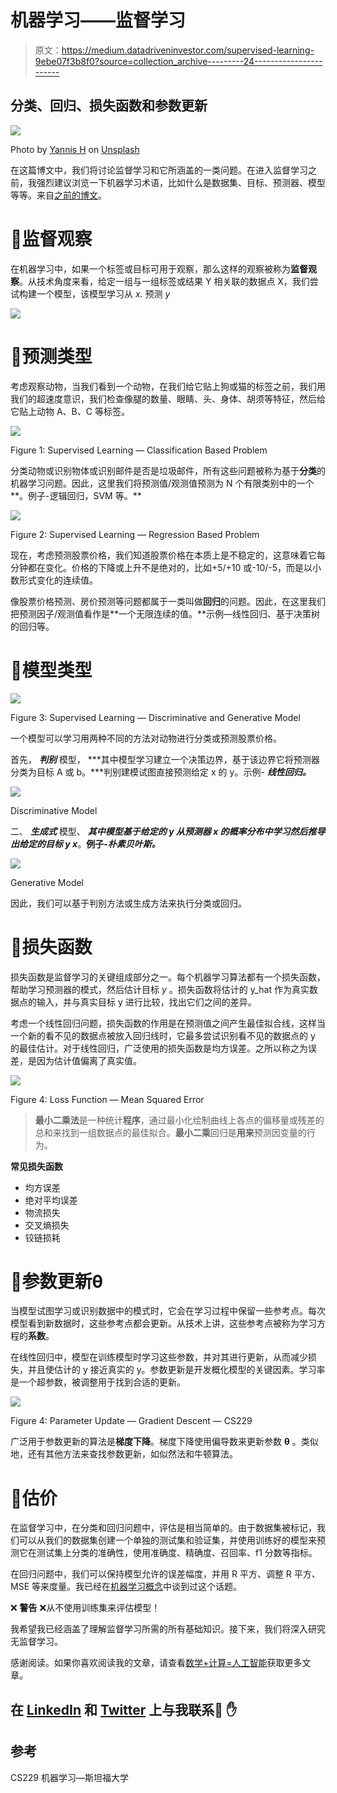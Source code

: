 # 机器学习——监督学习

> 原文：<https://medium.datadriveninvestor.com/supervised-learning-9ebe07f3b8f0?source=collection_archive---------24----------------------->

## 分类、回归、损失函数和参数更新

![](img/d26b1146c6f9578f948a49526824c60b.png)

Photo by [Yannis H](https://unsplash.com/@yanphotobook?utm_source=unsplash&utm_medium=referral&utm_content=creditCopyText) on [Unsplash](https://unsplash.com/s/photos/teaching?utm_source=unsplash&utm_medium=referral&utm_content=creditCopyText)

在这篇博文中，我们将讨论监督学习和它所涵盖的一类问题。在进入监督学习之前，我强烈建议浏览一下机器学习术语，比如什么是数据集、目标、预测器、模型等等。来自[之前的博文](https://mayurji.github.io/machine-learning/)。

# 📌监督观察

在机器学习中，如果一个标签或目标可用于观察，那么这样的观察被称为**监督观察**。从技术角度来看，给定一组与一组标签或结果 Y 相关联的数据点 X，我们尝试构建一个模型，该模型学习从 *x.* 预测 *y*

![](img/9190c8bf5d59fe87b1bddbfc0027a11b.png)

# 📌预测类型

考虑观察动物，当我们看到一个动物，在我们给它贴上狗或猫的标签之前，我们用我们的超速度意识，我们检查像腿的数量、眼睛、头、身体、胡须等特征，然后给它贴上动物 A、B、C 等标签。

![](img/6f556cd465edd48be322880dcceb31c2.png)

Figure 1: Supervised Learning — Classification Based Problem

分类动物或识别物体或识别邮件是否是垃圾邮件，所有这些问题被称为基于**分类**的机器学习问题。因此，这里我们将预测值/观测值预测为 N 个有限类别中的一个**。例子-逻辑回归，SVM 等。**

![](img/fe8fbb807632e9d4be50d9c2a563cc2f.png)

Figure 2: Supervised Learning — Regression Based Problem

现在，考虑预测股票价格，我们知道股票价格在本质上是不稳定的，这意味着它每分钟都在变化。价格的下降或上升不是绝对的，比如+5/+10 或-10/-5，而是以小数形式变化的连续值。

像股票价格预测、房价预测等问题都属于一类叫做**回归**的问题。因此，在这里我们把预测因子/观测值看作是**一个无限连续的值。**示例—线性回归、基于决策树的回归等。

# 📌模型类型

![](img/fb0cf402e637834dd4f62da840af1f49.png)

Figure 3: Supervised Learning — Discriminative and Generative Model

一个模型可以学习用两种不同的方法对动物进行分类或预测股票价格。

首先， ***判别*** 模型， ***其中模型学习建立一个决策边界，基于该边界它将预测器分类为目标 A 或 b。***判别建模试图直接预测给定 x 的 y。示例- ***线性回归。***

![](img/15e47ef4f167e9349263946cc277c16b.png)

Discriminative Model

二、 ***生成式*** 模型、 ***其中模型基于给定的 y 从预测器 x 的概率分布中学习然后推导出给定的目标 y x***。**例子-*朴素贝叶斯。***

![](img/fc4eea18ec7a97d97db482c920ba14a7.png)

Generative Model

因此，我们可以基于判别方法或生成方法来执行分类或回归。

# 📌损失函数

损失函数是监督学习的关键组成部分之一。每个机器学习算法都有一个损失函数，帮助学习预测器的模式，然后估计目标 *y* 。损失函数将估计的 y_hat 作为真实数据点的输入，并与真实目标 y 进行比较，找出它们之间的差异。

考虑一个线性回归问题，损失函数的作用是在预测值之间产生最佳拟合线，这样当一个新的看不见的数据点被放入回归线时，它最多尝试识别看不见的数据点的 y 的最佳估计。对于线性回归，广泛使用的损失函数是均方误差。之所以称之为误差，是因为估计值偏离了真实值。

![](img/7fa8a2a6f6ee7ea93b5df518ecf846c2.png)

Figure 4: Loss Function — Mean Squared Error

> **最小二乘法**是一种统计**程序**，通过最小化绘制曲线上各点的偏移量或残差的总和来找到一组数据点的最佳拟合。**最小二乘**回归是**用来**预测因变量的行为。

**常见损失函数**

*   均方误差
*   绝对平均误差
*   物流损失
*   交叉熵损失
*   铰链损耗

# 📌参数更新θ

当模型试图学习或识别数据中的模式时，它会在学习过程中保留一些参考点。每次模型看到新数据时，这些参考点都会更新。从技术上讲，这些参考点被称为学习方程的**系数**。

在线性回归中，模型在训练模型时学习这些参数，并对其进行更新，从而减少损失，并且使估计的 y 接近真实的 y。参数更新是开发概化模型的关键因素。学习率是一个超参数，被调整用于找到合适的更新。

![](img/9df34a80a93303db0fd574bdfe35e1c2.png)

Figure 4: Parameter Update — Gradient Descent — CS229

广泛用于参数更新的算法是**梯度下降**。梯度下降使用偏导数来更新参数 **θ** 。类似地，还有其他方法来查找参数更新，如似然法和牛顿算法。

# 📌估价

在监督学习中，在分类和回归问题中，评估是相当简单的。由于数据集被标记，我们可以从我们的数据集创建一个单独的测试集和验证集，并使用训练好的模型来预测它在测试集上分类的准确性，使用准确度、精确度、召回率、f1 分数等指标。

在回归问题中，我们可以保持模型允许的误差幅度，并用 R 平方、调整 R 平方、MSE 等来度量。我已经在[机器学习概念](https://mayurji.github.io/machine-learning/2020-11-06-machine-learning-III)中谈到过这个话题。

❌ **警告** ❌从不使用训练集来评估模型！

我希望我已经涵盖了理解监督学习所需的所有基础知识。接下来，我们将深入研究无监督学习。

感谢阅读。如果你喜欢阅读我的文章，请查看[数学+计算=人工智能](https://mayurji.github.io/data-structure-algorithms/)获取更多文章。

## 在 [LinkedIn](https://www.linkedin.com/in/mayur-jain-ds) 和 [Twitter](https://twitter.com/mayur__22) 上与我联系🐅 ✋

## **参考**

CS229 机器学习—斯坦福大学